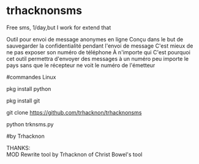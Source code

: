 # trhacknonsms
Free sms, 1/day,but I work for extend that

Outil pour envoi de message anonymes en ligne 
Conçu dans le but de sauvegarder la confidentialité pendant l'envoi de message 
C'est mieux de ne pas exposer son numéro de téléphone 
À n'importe qui 
C'est pourquoi cet outil permettra d'envoyer des messages à un numéro peu importe le pays sans que le récepteur ne voit le numéro de l'émetteur 

#commandes Linux 

pkg install python

pkg install git 

git clone https://github.com/trhacknon/trhacknonsms

python trknsms.py 


#by Trhacknon



THANKS:<br>
MOD Rewrite tool by Trhacknon of  Christ Bowel's tool 

